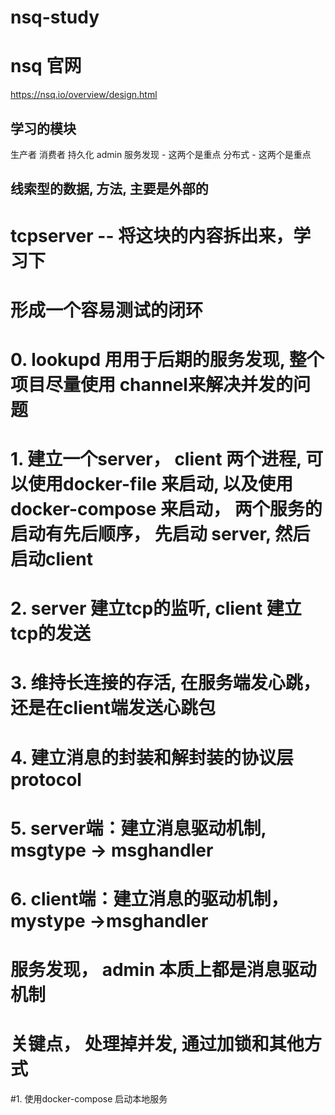 # nsq-study

# nsq 官网
https://nsq.io/overview/design.html

## 学习的模块
 生产者
 消费者
 持久化
 admin
 服务发现 -  这两个是重点
 分布式   -  这两个是重点

## 线索型的数据, 方法, 主要是外部的

# tcpserver  -- 将这块的内容拆出来，学习下
# 形成一个容易测试的闭环

# 0. lookupd 用用于后期的服务发现, 整个项目尽量使用 channel来解决并发的问题
# 1. 建立一个server， client 两个进程, 可以使用docker-file 来启动, 以及使用docker-compose 来启动， 两个服务的启动有先后顺序， 先启动 server, 然后启动client
# 2. server 建立tcp的监听, client 建立tcp的发送
# 3. 维持长连接的存活, 在服务端发心跳，还是在client端发送心跳包
# 4. 建立消息的封装和解封装的协议层 protocol
# 5. server端：建立消息驱动机制, msgtype -> msghandler
# 6. client端：建立消息的驱动机制， mystype ->msghandler


# 服务发现， admin 本质上都是消息驱动机制
# 关键点， 处理掉并发, 通过加锁和其他方式

#1. 使用docker-compose 启动本地服务